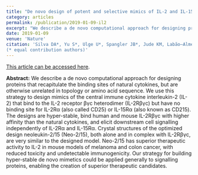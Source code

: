 ```yaml
---
title: "De novo design of potent and selective mimics of IL-2 and IL-15."
category: articles
permalink: /publication/2019-01-09-il2
excerpt: "We describe a de novo computational approach for designing proteins that recapitulate the binding sites of natural cytokines, but are otherwise unrelated in topology or amino acid sequence. We use this strategy to design mimics of the central immune cytokine, IL-2."
date: 2019-01-09
venue: 'Nature'
citation: 'Silva DA*, Yu S*, Ulge U*, Spangler JB*, Jude KM, Labão–Almeida C, Ali L, Quijano–Rudio A, Ruterbusch M, Leung I, Biary T, Marcos E, Walkey CD, Weitzner BD, Carter L, Stewart L, Riddell S, Pepper M, Bernardes GJL, Dougan M, Garcia KC, Baker D (2018) “De novo design of potent and selective mimics of IL-2/IL-15,” Nature. 565(7738), 186–191 DOI: 10.1038/s41586-018-0830-7
(* equal contribution authors)'
---
```


<a href='https://www.nature.com/articles/s41586-018-0830-7'>This article can be accessed here</a>.

**Abstract:** We describe a de novo computational approach for designing proteins that recapitulate the binding sites of natural cytokines, but are otherwise unrelated in topology or amino acid sequence. We use this strategy to design mimics of the central immune cytokine interleukin-2 (IL-2) that bind to the IL-2 receptor βγc heterodimer (IL-2Rβγc) but have no binding site for IL-2Rα (also called CD25) or IL-15Rα (also known as CD215). The designs are hyper-stable, bind human and mouse IL-2Rβγc with higher affinity than the natural cytokines, and elicit downstream cell signalling independently of IL-2Rα and IL-15Rα. Crystal structures of the optimized design neoleukin-2/15 (Neo-2/15), both alone and in complex with IL-2Rβγc, are very similar to the designed model. Neo-2/15 has superior therapeutic activity to IL-2 in mouse models of melanoma and colon cancer, with reduced toxicity and undetectable immunogenicity. Our strategy for building hyper-stable de novo mimetics could be applied generally to signalling proteins, enabling the creation of superior therapeutic candidates.
